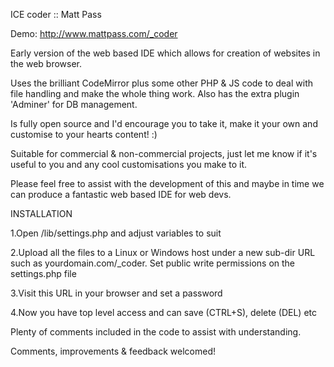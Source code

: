 ICE coder :: Matt Pass

Demo: http://www.mattpass.com/_coder

Early version of the web based IDE which allows for creation of websites in the web browser.

Uses the brilliant CodeMirror plus some other PHP & JS code to deal with file handling and make the whole thing work. Also has the extra plugin 'Adminer' for DB management.

Is fully open source and I'd encourage you to take it, make it your own and customise to your hearts content! :)

Suitable for commercial & non-commercial projects, just let me know if it's useful to you and any cool customisations you make to it.

Please feel free to assist with the development of this and maybe in time we can produce a fantastic web based IDE for web devs.

INSTALLATION

1.Open /lib/settings.php and adjust variables to suit

2.Upload all the files to a Linux or Windows host under a new sub-dir URL such as yourdomain.com/_coder. Set public write permissions on the settings.php file

3.Visit this URL in your browser and set a password

4.Now you have top level access and can save (CTRL+S), delete (DEL) etc

Plenty of comments included in the code to assist with understanding.

Comments, improvements & feedback welcomed!